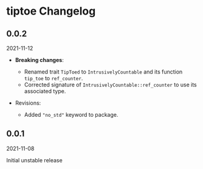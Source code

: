 # tiptoe Changelog

<!-- markdownlint-disable no-trailing-punctuation -->

## 0.0.2

2021-11-12

- **Breaking changes**:
  - Renamed trait `TipToed` to `IntrusivelyCountable` and its function `tip_toe` to `ref_counter`.
  - Corrected signature of `IntrusivelyCountable::ref_counter` to use its associated type.

- Revisions:
  - Added `"no_std"` keyword to package.

## 0.0.1

2021-11-08

Initial unstable release
